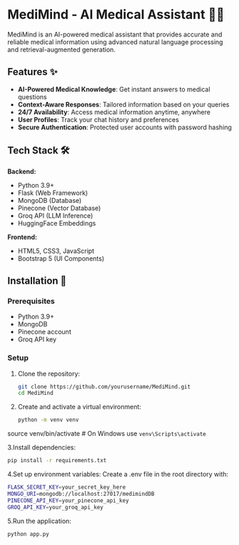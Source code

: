 # MediMind - AI Medical Assistant 🤖💊

MediMind is an AI-powered medical assistant that provides accurate and reliable medical information using advanced natural language processing and retrieval-augmented generation.

## Features ✨

- **AI-Powered Medical Knowledge**: Get instant answers to medical questions
- **Context-Aware Responses**: Tailored information based on your queries
- **24/7 Availability**: Access medical information anytime, anywhere
- **User Profiles**: Track your chat history and preferences
- **Secure Authentication**: Protected user accounts with password hashing

## Tech Stack 🛠️

**Backend:**
- Python 3.9+
- Flask (Web Framework)
- MongoDB (Database)
- Pinecone (Vector Database)
- Groq API (LLM Inference)
- HuggingFace Embeddings

**Frontend:**
- HTML5, CSS3, JavaScript
- Bootstrap 5 (UI Components)

## Installation 🚀

### Prerequisites
- Python 3.9+
- MongoDB
- Pinecone account
- Groq API key

### Setup

1. Clone the repository:
   ```bash
   git clone https://github.com/yourusername/MediMind.git
   cd MediMind

2. Create and activate a virtual environment:
   ```bash
   python -m venv venv
source venv/bin/activate  # On Windows use `venv\Scripts\activate`

3.Install dependencies:
   ```bash
   pip install -r requirements.txt 
```


4.Set up environment variables:
Create a .env file in the root directory with:
 ```bash
FLASK_SECRET_KEY=your_secret_key_here
MONGO_URI=mongodb://localhost:27017/medimindDB
PINECONE_API_KEY=your_pinecone_api_key
GROQ_API_KEY=your_groq_api_key
```
5.Run the application:
```bash
python app.py
```


   
